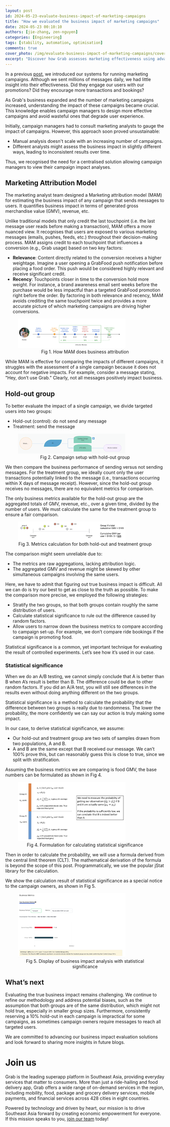 ```yaml
---
layout: post
id: 2024-05-23-evaluate-business-impact-of-marketing-campaigns
title: "How we evaluated the business impact of marketing campaigns"
date: 2024-05-23 00:10:10
authors: [jie-zhang, zen-nguyen]
categories: [Engineering]
tags: [stability, automation, optimisation]
comments: true
cover_photo: /img/evaluate-business-impact-of-marketing-campaigns/cover.png
excerpt: "Discover how Grab assesses marketing effectiveness using advanced attribution models and strategic testing to improve campaign precision and impact."
---
```


In a previous [post](https://engineering.grab.com/supporting-large-campaigns-at-scale), we introduced our systems for running marketing campaigns. Although we sent millions of messages daily, we had little insight into their effectiveness. Did they engage our users with our promotions? Did they encourage more transactions and bookings?

As Grab's business expanded and the number of marketing campaigns increased, understanding the impact of these campaigns became crucial. This knowledge enables campaign managers to design more effective campaigns and avoid wasteful ones that degrade user experience.

Initially, campaign managers had to consult marketing analysts to gauge the impact of campaigns. However, this approach soon proved unsustainable:

- Manual analysis doesn't scale with an increasing number of campaigns.
- Different analysts might assess the business impact in slightly different ways, leading to inconsistent results over time.

Thus, we recognised the need for a centralised solution allowing campaign managers to view their campaign impact analyses.

## Marketing Attribution Model

The marketing analyst team designed a Marketing attribution model (MAM) for estimating the business impact of any campaign that sends messages to users. It quantifies business impact in terms of generated gross merchandise value (GMV), revenue, etc.

Unlike traditional models that only credit the last touchpoint (i.e. the last message user reads before making a transaction), MAM offers a more nuanced view. It recognises that users are exposed to various marketing messages (emails, pushes, feeds, etc.) throughout their decision-making process. MAM assigns credit to each touchpoint that influences a conversion (e.g., Grab usage) based on two key factors:

- **Relevance**: Content directly related to the conversion receives a higher weightage. Imagine a user opening a GrabFood push notification before placing a food order. This push would be considered highly relevant and receive significant credit.
- **Recency**: Touchpoints closer in time to the conversion hold more weight. For instance, a brand awareness email sent weeks before the purchase would be less impactful than a targeted GrabFood promotion right before the order.
By factoring in both relevance and recency, MAM avoids crediting the same touchpoint twice and provides a more accurate picture of which marketing campaigns are driving higher conversions.


<div class="post-image-section"><figure>
  <img src="img/evaluate-business-impact-of-marketing-campaigns/mam-business-attribution.png" alt="" style="width:80%"><figcaption align="middle">Fig 1. How MAM does business attribution</figcaption>
  </figure>
</div>

While MAM is effective for comparing the impacts of different campaigns, it struggles with the assessment of a single campaign because it does not account for negative impacts. For example, consider a message stating, "Hey, don’t use Grab." Clearly, not all messages positively impact business.

## Hold-out group

To better evaluate the impact of a single campaign, we divide targeted users into two groups:
- Hold-out (control): do not send any message
- Treatment: send the message

<div class="post-image-section"><figure>
  <img src="img/evaluate-business-impact-of-marketing-campaigns/campaign-hold-out-group.png" alt="" style="width:80%"><figcaption align="middle">Fig 2. Campaign setup with hold-out group</figcaption>
  </figure>
</div>

We then compare the business performance of sending versus not sending messages. For the treatment group, we ideally count only the user transactions potentially linked to the message (i.e., transactions occurring within X days of message receipt). However, since the hold-out group receives no messages, there are no equivalent metrics for comparison.

The only business metrics available for the hold-out group are the aggregated totals of GMV, revenue, etc., over a given time, divided by the number of users. We must calculate the same for the treatment group to ensure a fair comparison.

<div class="post-image-section"><figure>
  <img src="img/evaluate-business-impact-of-marketing-campaigns/metrics-calculation.png" alt="" style="width:80%"><figcaption align="middle">Fig 3. Metrics calculation for both hold-out and treatment group</figcaption>
  </figure>
</div>

The comparison might seem unreliable due to:

- The metrics are raw aggregations, lacking attribution logic.
- The aggregated GMV and revenue might be skewed by other simultaneous campaigns involving the same users.

Here, we have to admit that figuring out true business impact is difficult. All we can do is try our best to get as close to the truth as possible. To make the comparison more precise, we employed the following strategies:

- Stratify the two groups, so that both groups contain roughly the same distribution of users.
- Calculate statistical significance to rule out the difference caused by random factors.
- Allow users to narrow down the business metrics to compare according to campaign set-up. For example, we don’t compare ride bookings if the campaign is promoting food.

Statistical significance is a common, yet important technique for evaluating the result of controlled experiments. Let’s see how it’s used in our case.

### Statistical significance

When we do an A/B testing, we cannot simply conclude that A is better than B when A’s result is better than B. The difference could be due to other random factors. If you did an A/A test, you will still see differences in the results even without doing anything different on the two groups.

Statistical significance is a method to calculate the probability that the difference between two groups is really due to randomness. The lower the probability, the more confidently we can say our action is truly making some impact.

In our case, to derive statistical significance, we assume:

- Our hold-out and treatment group are two sets of samples drawn from two populations, A and B.
- A and B are the same except that B received our message. We can’t 100% prove this, but can reasonably guess this is close to true, since we split with stratification.

Assuming the business metrics we are comparing is food GMV, the base numbers can be formulated as shown in Fig 4.

<div class="post-image-section"><figure>
  <img src="img/evaluate-business-impact-of-marketing-campaigns/calculate-statistical-significance.png" alt="" style="width:80%"><figcaption align="middle">Fig 4. Formulation for calculating statistical significance</figcaption>
  </figure>
</div>

Then in order to calculate the probability, we will use a formula derived from the central limit theorem (CLT). The mathematical derivation of the formula is beyond the scope of this post. Programmatically, we use the popular jStat library for the calculation.

We show the calculation result of statistical significance as a special notice to the campaign owners, as shown in Fig 5.

<div class="post-image-section"><figure>
  <img src="img/evaluate-business-impact-of-marketing-campaigns/business-impact-analysis.png" alt="" style="width:80%"><figcaption align="middle">Fig 5. Display of business impact analysis with statistical significance</figcaption>
  </figure>
</div>

## What’s next

Evaluating the true business impact remains challenging. We continue to refine our methodology and address potential biases, such as the assumption that both groups are of the same distribution, which might not hold true, especially in smaller group sizes. Furthermore, consistently reserving a 10% hold-out in each campaign is impractical for some campaigns, as sometimes campaign owners require messages to reach all targeted users.

We are committed to advancing our business impact evaluation solutions and look forward to sharing more insights in future blogs.

# Join us

Grab is the leading superapp platform in Southeast Asia, providing everyday services that matter to consumers. More than just a ride-hailing and food delivery app, Grab offers a wide range of on-demand services in the region, including mobility, food, package and grocery delivery services, mobile payments, and financial services across 428 cities in eight countries.

Powered by technology and driven by heart, our mission is to drive Southeast Asia forward by creating economic empowerment for everyone. If this mission speaks to you, [join our team](https://grab.careers/) today!

